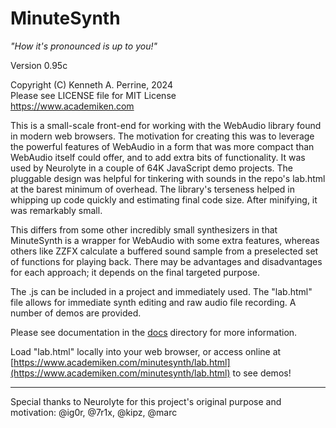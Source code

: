 # MinuteSynth

*"How it's pronounced is up to you!"*

Version 0.95c

Copyright (C) Kenneth A. Perrine, 2024<br>
Please see LICENSE file for MIT License<br>
https://www.academiken.com

This is a small-scale front-end for working with the WebAudio library found in modern web browsers. The motivation for creating this was to leverage the powerful features of WebAudio in a form that was more compact than WebAudio itself could offer, and to add extra bits of functionality. It was used by Neurolyte in a couple of 64K JavaScript demo projects. The pluggable design was helpful for tinkering with sounds in the repo's lab.html at the barest minimum of overhead. The library's terseness helped in whipping up code quickly and estimating final code size. After minifying, it was remarkably small.

This differs from some other incredibly small synthesizers in that MinuteSynth is a wrapper for WebAudio with some extra features, whereas others like ZZFX calculate a buffered sound sample from a preselected set of functions for playing back. There may be advantages and disadvantages for each approach; it depends on the final targeted purpose.

The .js can be included in a project and immediately used. The "lab.html" file allows for immediate synth editing and raw audio file recording. A number of demos are provided.

Please see documentation in the [docs](docs) directory for more information.

Load "lab.html" locally into your web browser, or access online at [https://www.academiken.com/minutesynth/lab.html](https://www.academiken.com/minutesynth/lab.html) to see demos!

---

Special thanks to Neurolyte for this project's original purpose and motivation: @ig0r, @7r1x, @kipz, @marc
